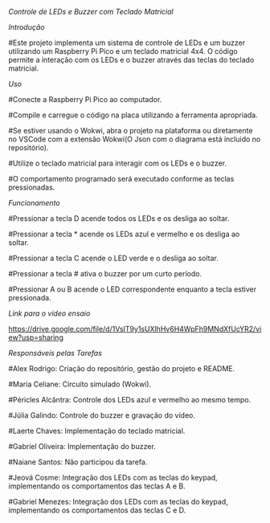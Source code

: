 *Controle de LEDs e Buzzer com Teclado Matricial*

*Introdução*

#Este projeto implementa um sistema de controle de LEDs e um buzzer utilizando um Raspberry Pi Pico e um teclado matricial 4x4. O código permite a interação com os LEDs e o buzzer através das teclas do teclado matricial.

*Uso*

#Conecte a Raspberry Pi Pico ao computador.

#Compile e carregue o código na placa utilizando a ferramenta apropriada.

#Se estiver usando o Wokwi, abra o projeto na plataforma ou diretamente no VSCode com a extensão Wokwi(O Json com o diagrama está incluido no repositório).

#Utilize o teclado matricial para interagir com os LEDs e o buzzer.

#O comportamento programado será executado conforme as teclas pressionadas.

*Funcionamento*

#Pressionar a tecla D acende todos os LEDs e os desliga ao soltar.

#Pressionar a tecla * acende os LEDs azul e vermelho e os desliga ao soltar.

#Pressionar a tecla C acende o LED verde e o desliga ao soltar.

#Pressionar a tecla # ativa o buzzer por um curto período.

#Pressionar A ou B acende o LED correspondente enquanto a tecla estiver pressionada.

*Link para o video ensaio*

https://drive.google.com/file/d/1VsIT9y1sUXlhHv6H4WpFh9MNdXfUcYR2/view?usp=sharing

*Responsáveis pelas Tarefas*

#Alex Rodrigo: Criação do repositório, gestão do projeto e README.

#Maria Celiane: Circuito simulado (Wokwi).

#Péricles Alcântra: Controle dos LEDs azul e vermelho ao mesmo tempo.

#Júlia Galindo: Controle do buzzer e gravação do vídeo.

#Laerte Chaves: Implementação do teclado matricial.

#Gabriel Oliveira: Implementação do buzzer.

#Naiane Santos: Não participou da tarefa.

#Jeová Cosme: Integração dos LEDs com as teclas do keypad, implementando os comportamentos das teclas A e B.

#Gabriel Menezes: Integração dos LEDs com as teclas do keypad, implementando os comportamentos das teclas C e D.